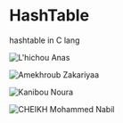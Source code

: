 # HashTable

hashtable in C lang

![L'hichou Anas](https://github.com/elpsyevil)

![Amekhroub Zakariyaa](https://github.com/MARA-DEV4)

![Kanibou Noura](https://github.com/nourakb)

![CHEIKH Mohammed Nabil](https://github.com/Azrood)
